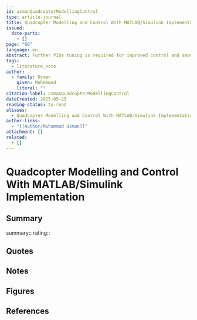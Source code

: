 ```yaml
---
id: usmanQuadcopterModellingControl
type: article-journal
title: Quadcopter Modelling and Control With MATLAB/Simulink Implementation
issued:
  date-parts:
    - []
page: "68"
language: en
abstract: Further PIDs tuning is required for improved control and smoother flights. In addition to this hardware board with more computational power, real-time wireless communication and better compatibility with MATLAB/Simulink can be introduced to make tuning process easy and safe.
tags:
  - literature_note
author:
  - family: Usman
    given: Muhammad
    literal: ""
citation-label: usmanQuadcopterModellingControl
dateCreated: 2025-05-25
reading-status: to-read
aliases:
  - Quadcopter Modelling and Control With MATLAB/Simulink Implementation
author-links:
  - "[[Author/Muhammad Usman]]"
attachment: []
related:
  - []
---
```


# Quadcopter Modelling and Control With MATLAB/Simulink Implementation

## Summary
summary::
rating::

## Quotes

## Notes

## Figures

## References




